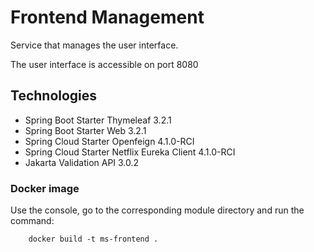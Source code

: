 # Frontend Management

Service that manages the user interface.

The user interface is accessible on port 8080

## Technologies

* Spring Boot Starter Thymeleaf 3.2.1
* Spring Boot Starter Web 3.2.1
* Spring Cloud Starter Openfeign 4.1.0-RCI
* Spring Cloud Starter Netflix Eureka Client 4.1.0-RCI
* Jakarta Validation API 3.0.2

### Docker image

Use the console, go to the corresponding module directory and run the command:

        docker build -t ms-frontend .